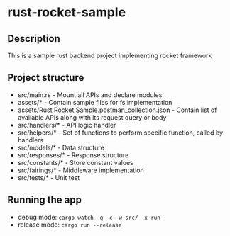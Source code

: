 # rust-rocket-sample

## Description
This is a sample rust backend project implementing rocket framework

## Project structure
- src/main.rs - Mount all APIs and declare modules
- assets/* - Contain sample files for fs implementation
- assets/Rust Rocket Sample.postman_collection.json - Contain list of available APIs along with its request query or body
- src/handlers/* - API logic handler
- src/helpers/* - Set of functions to perform specific function, called by handlers
- src/models/* - Data structure
- src/responses/* - Response structure
- src/constants/* - Store constant values
- src/fairings/* - Middleware implementation
- src/tests/* - Unit test

## Running the app
- debug mode: `cargo watch -q -c -w src/ -x run`
- release mode: `cargo run --release`
  
